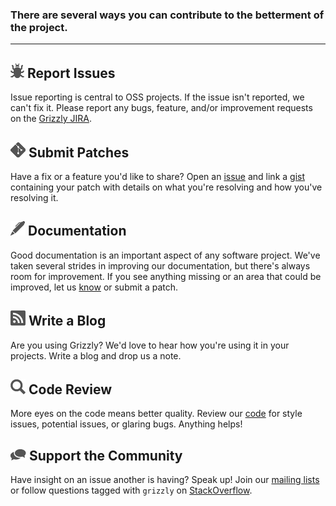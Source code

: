 ### There are several ways you can contribute to the betterment of the project.

---

## [![bug][bug]][grizzly-jira] Report Issues

Issue reporting is central to OSS projects.  If the issue isn't reported,
we can't fix it.  Please report any bugs, feature, and/or improvement requests on the
[Grizzly JIRA][grizzly-jira].

[grizzly-jira]: https://java.net/jira/browse/GRIZZLY
[bug]: images/bug.png


## [![git][git]][scm] Submit Patches

Have a fix or a feature you\'d like to share?  Open an [issue][grizzly-jira] and link a [gist][gist]
containing your patch with details on what you\'re resolving and how you\'ve resolving it.

[git]: images/git.png
[gist]: https://gist.github.com


## ![pen][pen] Documentation

Good documentation is an important aspect of any software project.  We\'ve
taken several strides in improving our documentation, but there\'s always room
for improvement.  If you see anything missing or an area that could be improved,
let us [know][grizzly-jira] or submit a patch.

[pen]: images/pen.png


## ![blog][blog] Write a Blog

Are you using Grizzly?  We\'d love to hear how you\'re using it in your projects.
Write a blog and drop us a note.

[blog]: images/blog2.png


## ![reviews][search] Code Review

More eyes on the code means better quality.  Review our [code][scm] for style issues,
potential issues, or glaring bugs.  Anything helps!

[search]: images/search.png


## ![support][support] Support the Community

Have insight on an issue another is having?  Speak up!  Join our [mailing
lists][list] or follow questions tagged with `grizzly` on [StackOverflow][stack].

[stack]: http://stackoverflow.com/questions/tagged/grizzly
[support]: images/conversation.png
[list]: mailing.html

[scm]: scm.html

